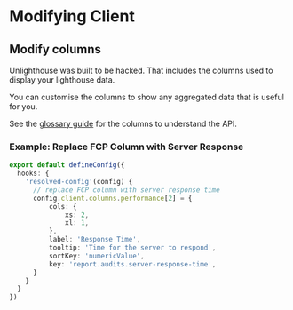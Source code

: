 # Modifying Client

## Modify columns

Unlighthouse was built to be hacked. That includes the columns used to display your lighthouse data.

You can customise the columns to show any aggregated data that is useful for you.

See the [glossary guide](/glossary/#columns) for the columns to understand the API.

### Example: Replace FCP Column with Server Response

```ts
export default defineConfig({
  hooks: {
    'resolved-config'(config) {
      // replace FCP column with server response time
      config.client.columns.performance[2] = {
          cols: {
              xs: 2,
              xl: 1,
          },
          label: 'Response Time',
          tooltip: 'Time for the server to respond',
          sortKey: 'numericValue',
          key: 'report.audits.server-response-time',
      }
    }
  }
})
```

